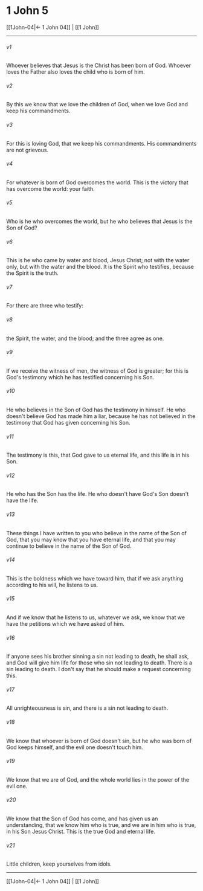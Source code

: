 # 1 John 5

[[1John-04|← 1 John 04]] | [[1 John]]
***



###### v1 
Whoever believes that Jesus is the Christ has been born of God. Whoever loves the Father also loves the child who is born of him. 

###### v2 
By this we know that we love the children of God, when we love God and keep his commandments. 

###### v3 
For this is loving God, that we keep his commandments. His commandments are not grievous. 

###### v4 
For whatever is born of God overcomes the world. This is the victory that has overcome the world: your faith. 

###### v5 
Who is he who overcomes the world, but he who believes that Jesus is the Son of God? 

###### v6 
This is he who came by water and blood, Jesus Christ; not with the water only, but with the water and the blood. It is the Spirit who testifies, because the Spirit is the truth. 

###### v7 
For there are three who testify: 

###### v8 
the Spirit, the water, and the blood; and the three agree as one. 

###### v9 
If we receive the witness of men, the witness of God is greater; for this is God's testimony which he has testified concerning his Son. 

###### v10 
He who believes in the Son of God has the testimony in himself. He who doesn't believe God has made him a liar, because he has not believed in the testimony that God has given concerning his Son. 

###### v11 
The testimony is this, that God gave to us eternal life, and this life is in his Son. 

###### v12 
He who has the Son has the life. He who doesn't have God's Son doesn't have the life. 

###### v13 
These things I have written to you who believe in the name of the Son of God, that you may know that you have eternal life, and that you may continue to believe in the name of the Son of God. 

###### v14 
This is the boldness which we have toward him, that if we ask anything according to his will, he listens to us. 

###### v15 
And if we know that he listens to us, whatever we ask, we know that we have the petitions which we have asked of him. 

###### v16 
If anyone sees his brother sinning a sin not leading to death, he shall ask, and God will give him life for those who sin not leading to death. There is a sin leading to death. I don't say that he should make a request concerning this. 

###### v17 
All unrighteousness is sin, and there is a sin not leading to death. 

###### v18 
We know that whoever is born of God doesn't sin, but he who was born of God keeps himself, and the evil one doesn't touch him. 

###### v19 
We know that we are of God, and the whole world lies in the power of the evil one. 

###### v20 
We know that the Son of God has come, and has given us an understanding, that we know him who is true, and we are in him who is true, in his Son Jesus Christ. This is the true God and eternal life. 

###### v21 
Little children, keep yourselves from idols.

***
[[1John-04|← 1 John 04]] | [[1 John]]
